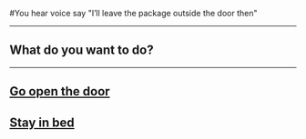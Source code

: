 #You hear voice say "I’ll leave the package outside the door then"

---
## What do you want to do?
---
## [Go open the door](door.md)
## [Stay in bed](bed.md)